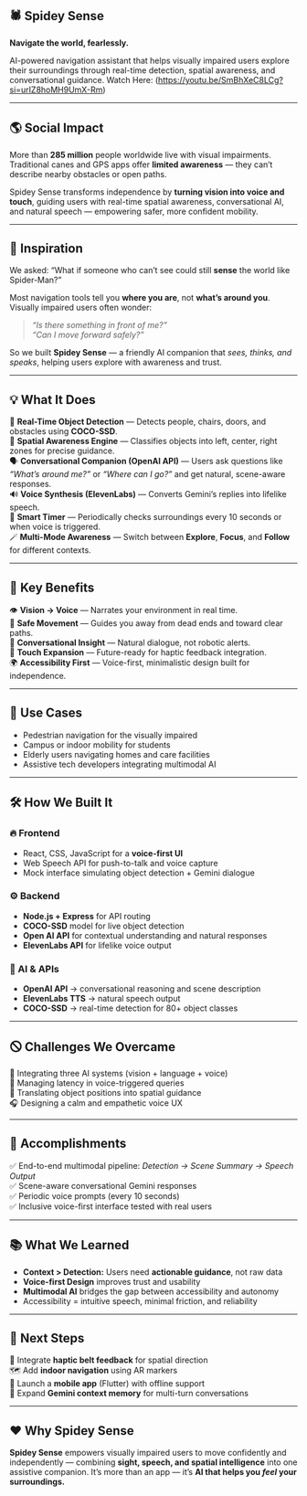 ## 🕷️ Spidey Sense
**Navigate the world, fearlessly.**<br>

AI-powered navigation assistant that helps visually impaired users explore their surroundings through real-time detection, spatial awareness, and conversational guidance.
Watch Here: (https://youtu.be/SmBhXeC8LCg?si=urIZ8hoMH9UmX-Rm)<br>

---
## 🌎 Social Impact
More than **285 million** people worldwide live with visual impairments. Traditional canes and GPS apps offer **limited awareness** — they can’t describe nearby obstacles or open paths.<br>

Spidey Sense transforms independence by **turning vision into voice and touch**, guiding users with real-time spatial awareness, conversational AI, and natural speech — empowering safer, more confident mobility.

---
## 🧠 Inspiration
We asked: “What if someone who can’t see could still **sense** the world like Spider-Man?” <br>

Most navigation tools tell you **where you are**, not **what’s around you**.
Visually impaired users often wonder:
> *“Is there something in front of me?”<br>
> “Can I move forward safely?”*<br>

So we built **Spidey Sense** — a friendly AI companion that *sees, thinks, and speaks*, helping users explore with awareness and trust.<br>

---
## 💡 What It Does
🧠 **Real-Time Object Detection** — Detects people, chairs, doors, and obstacles using **COCO-SSD**.<br>
🦯 **Spatial Awareness Engine** — Classifies objects into left, center, right zones for precise guidance.<br>
🗣️ **Conversational Companion (OpenAI API)** — Users ask questions like *“What’s around me?”* or *“Where can I go?”* and get natural, scene-aware responses.<br>
🔊 **Voice Synthesis (ElevenLabs)** — Converts Gemini’s replies into lifelike speech.<br>
🥐 **Smart Timer** — Periodically checks surroundings every 10 seconds or when voice is triggered.<br>
🪄 **Multi-Mode Awareness** — Switch between **Explore**, **Focus**, and **Follow** for different contexts.<br>

---

## 🌟 Key Benefits

👁️ **Vision → Voice** — Narrates your environment in real time.<br>
🦯 **Safe Movement** — Guides you away from dead ends and toward clear paths.<br>
🧠 **Conversational Insight** — Natural dialogue, not robotic alerts.<br>
🤱 **Touch Expansion** — Future-ready for haptic feedback integration.<br>
🌍 **Accessibility First** — Voice-first, minimalistic design built for independence.<br>

---

## 🚀 Use Cases

* Pedestrian navigation for the visually impaired
* Campus or indoor mobility for students
* Elderly users navigating homes and care facilities
* Assistive tech developers integrating multimodal AI

---

## 🛠️ How We Built It

### 🔥 Frontend

* React, CSS, JavaScript for a **voice-first UI**
* Web Speech API for push-to-talk and voice capture
* Mock interface simulating object detection + Gemini dialogue

### ⚙️ Backend

* **Node.js + Express** for API routing
* **COCO-SSD** model for live object detection
* **Open AI API** for contextual understanding and natural responses
* **ElevenLabs API** for lifelike voice output

### 🤖 AI & APIs

* **OpenAI API** → conversational reasoning and scene description
* **ElevenLabs TTS** → natural speech output
* **COCO-SSD** → real-time detection for 80+ object classes

---

## 🛇 Challenges We Overcame

🧩 Integrating three AI systems (vision + language + voice)<br>
🎤 Managing latency in voice-triggered queries<br>
🦯 Translating object positions into spatial guidance<br>
🎧 Designing a calm and empathetic voice UX<br>

---

## 🌺 Accomplishments

✅ End-to-end multimodal pipeline: *Detection → Scene Summary → Speech Output*<br>
✅ Scene-aware conversational Gemini responses<br>
✅ Periodic voice prompts (every 10 seconds)<br>
✅ Inclusive voice-first interface tested with real users<br>

---

## 📚 What We Learned

* **Context > Detection:** Users need **actionable guidance**, not raw data
* **Voice-first Design** improves trust and usability
* **Multimodal AI** bridges the gap between accessibility and autonomy
* Accessibility = intuitive speech, minimal friction, and reliability

---

## 🚀 Next Steps

🦡 Integrate **haptic belt feedback** for spatial direction<br>
🗺️ Add **indoor navigation** using AR markers<br>
📱 Launch a **mobile app** (Flutter) with offline support<br>
🧠 Expand **Gemini context memory** for multi-turn conversations<br>

---

## ❤️ Why Spidey Sense

**Spidey Sense** empowers visually impaired users to move confidently and independently — combining **sight, speech, and spatial intelligence** into one assistive companion.
It’s more than an app — it’s **AI that helps you *feel* your surroundings.**
